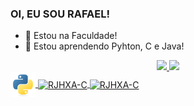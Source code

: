 ### OI, EU SOU RAFAEL!

- 🔭 Estou na Faculdade!
- 🌱 Estou aprendendo Pyhton, C e Java!

<div align="center">
  <a href="https://github.com/RJHXA">
  <img height="150em" src="https://github-readme-stats.vercel.app/api?username=RJHXA&show_icons=true&theme=dark&include_all_commits=true&count_private=true"/>
   <img height="150em" src="https://github-readme-stats.vercel.app/api/top-langs/?username=RJHXA&layout=compact&langs_count=7&theme=dark"/>
</div>
</div>
<div style="display: inline_block">
  <img align="center" alt="RJHXA-Python" height="40" width="40" src="https://raw.githubusercontent.com/devicons/devicon/master/icons/python/python-original.svg">
  <img align="center" alt="RJHXA-C" height="40" width="40" src="https://cdn.jsdelivr.net/gh/devicons/devicon/icons/c/c-original.svg">
  <img align="center" alt="RJHXA-C" height="40" width="40" src="https://cdn.jsdelivr.net/gh/devicons/devicon/icons/java/java-original.svg">
</div>
  
  ##
